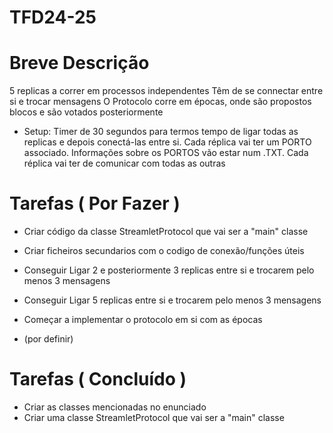 # TFD24-25

# Breve Descrição

5 replicas a correr em processos independentes
Têm de se connectar entre si e trocar mensagens
O Protocolo corre em épocas, onde são propostos blocos e são votados posteriormente

- Setup:
  Timer de 30 segundos para termos tempo de ligar todas as replicas e depois conectá-las entre si.
  Cada réplica vai ter um PORTO associado. Informações sobre os PORTOS vão estar num .TXT.
  Cada réplica vai ter de comunicar com todas as outras

# Tarefas ( Por Fazer )

- Criar código da classe StreamletProtocol que vai ser a "main" classe
- Criar ficheiros secundarios com o codigo de conexão/funções úteis

- Conseguir Ligar 2 e posteriormente 3 replicas entre si e trocarem pelo menos 3 mensagens
- Conseguir Ligar 5 replicas entre si e trocarem pelo menos 3 mensagens

- Começar a implementar o protocolo em si com as épocas

- (por definir)

# Tarefas ( Concluído )

- Criar as classes mencionadas no enunciado
- Criar uma classe StreamletProtocol que vai ser a "main" classe
